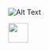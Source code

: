 ![Alt Text](https://media.giphy.com/media/7J4uzVa7QzTq4jsTRy/giphy.gif)

<img src="https://media.giphy.com/media/7J4uzVa7QzTq4jsTRy/giphy.gif" width="40" height="40" />

